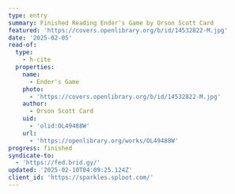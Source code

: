 ```yaml
---
type: entry
summary: Finished Reading Ender's Game by Orson Scott Card
featured: 'https://covers.openlibrary.org/b/id/14532822-M.jpg'
date: '2025-02-05'
read-of:
  type:
    - h-cite
  properties:
    name:
      - Ender's Game
    photo:
      - 'https://covers.openlibrary.org/b/id/14532822-M.jpg'
    author:
      - Orson Scott Card
    uid:
      - 'olid:OL49488W'
    url:
      - 'https://openlibrary.org/works/OL49488W'
progress: finished
syndicate-to:
  - 'https://fed.brid.gy/'
updated: '2025-02-10T04:09:25.124Z'
client_id: 'https://sparkles.sploot.com/'
---
```


